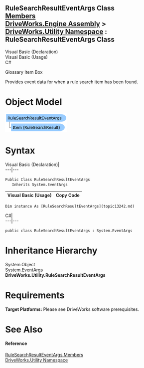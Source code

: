 RuleSearchResultEventArgs Class   
[Members](topic13243.md)   
[DriveWorks.Engine Assembly](topic2156.md) > [DriveWorks.Utility Namespace](topic13190.md) : RuleSearchResultEventArgs Class  
---  
  
Visual Basic (Declaration)    
Visual Basic (Usage)    
C# 

Glossary Item Box

Provides event data for when a rule search item has been found. 

# Object Model

![](dotnetdiagramimages/image722.png)

# Syntax

Visual Basic (Declaration)|   
---|---  
      
    
    Public Class RuleSearchResultEventArgs 
       Inherits System.EventArgs  
  
Visual Basic (Usage)| Copy Code  
---|---  
      
    
    Dim instance As [RuleSearchResultEventArgs](topic13242.md)  
  
C#|   
---|---  
      
    
    public class RuleSearchResultEventArgs : System.EventArgs   
  
# Inheritance Hierarchy

System.Object  
System.EventArgs  
**DriveWorks.Utility.RuleSearchResultEventArgs**  


# Requirements

**Target Platforms:** Please see DriveWorks software prerequisites.

# See Also

#### Reference

[RuleSearchResultEventArgs Members](topic13243.md)   
[DriveWorks.Utility Namespace](topic13190.md)



